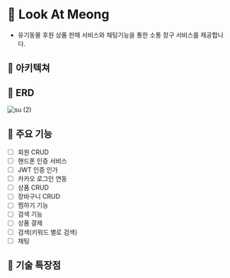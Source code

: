 # 🐶 Look At Meong
-  유기동물 후원 상품 판매 서비스와 채팅기능을 통한 소통 창구 서비스를 제공합니다.

## 💪 아키텍쳐

## 💪 ERD
![su (2)](https://github.com/sunine530/Look_At_Meong/assets/133097223/f8b48edc-62dc-4041-8f93-d69d09a4ea2e)

## 💪 주요 기능
- [ ] 회원 CRUD
- [ ] 핸드폰 인증 서비스
- [ ] JWT 인증 인가
- [ ] 카카오 로그인 연동
- [ ] 상품 CRUD
- [ ] 장바구니 CRUD
- [ ] 찜하기 기능
- [ ] 검색 기능
- [ ] 상품 결제
- [ ] 검색(키워드 별로 검색)
- [ ] 채팅

## 💪 기술 특장점
